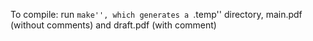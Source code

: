 To compile: run ``make'', which generates a ``.temp'' directory, main.pdf (without comments) and draft.pdf (with comment)
